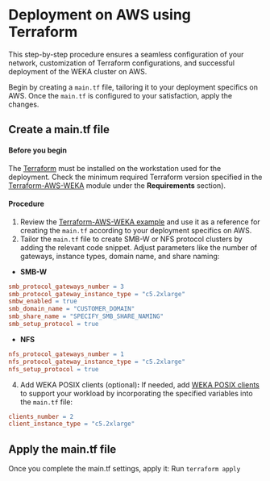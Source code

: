 # Deployment on AWS using Terraform

This step-by-step procedure ensures a seamless configuration of your network, customization of Terraform configurations, and successful deployment of the WEKA cluster on AWS.

Begin by creating a `main.tf` file, tailoring it to your deployment specifics on AWS. Once the `main.tf` is configured to your satisfaction, apply the changes.

## Create a main.tf file

#### Before you begin

The [Terraform](https://developer.hashicorp.com/terraform/tutorials/aws-get-started/install-cli) must be installed on the workstation used for the deployment. Check the minimum required Terraform version specified in the [Terraform-AWS-WEKA](https://registry.terraform.io/modules/weka/weka/aws/latest?tab=dependencies) module under the **Requirements** section).

#### Procedure

1. Review the [Terraform-AWS-WEKA example](https://registry.terraform.io/modules/weka/weka/aws/latest/examples/public\_network) and use it as a reference for creating the `main.tf` according to your deployment specifics on AWS.
2. Tailor the `main.tf` file to create SMB-W or NFS protocol clusters by adding the relevant code snippet. Adjust parameters like the number of gateways, instance types, domain name, and share naming:

* **SMB-W**

```makefile
smb_protocol_gateways_number = 3
smb_protocol_gateway_instance_type = "c5.2xlarge" 
smbw_enabled = true
smb_domain_name = "CUSTOMER_DOMAIN"
smb_share_name = "SPECIFY_SMB_SHARE_NAMING"
smb_setup_protocol = true
```

* **NFS**

```makefile
nfs_protocol_gateways_number = 1
nfs_protocol_gateway_instance_type = "c5.2xlarge"
nfs_setup_protocol = true
```

4. Add WEKA POSIX clients (optional)**:** If needed, add [WEKA POSIX clients](../../../weka-system-overview/weka-client-and-mount-modes.md) to support your workload by incorporating the specified variables into the `main.tf` file:

```makefile
clients_number = 2
client_instance_type = "c5.2xlarge"
```

## Apply the main.tf file

Once you complete the main.tf settings, apply it: Run `terraform apply`
